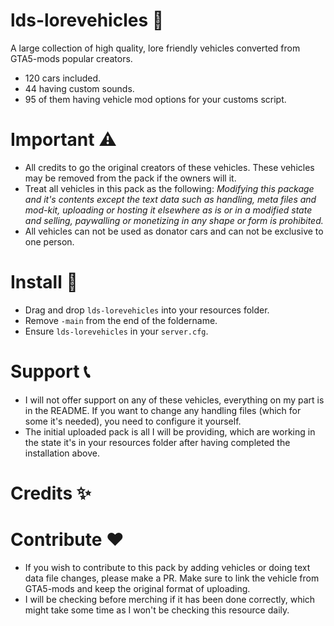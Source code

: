 # lds-lorevehicles 🚗
A large collection of high quality, lore friendly vehicles converted from GTA5-mods popular creators.

* 120 cars included.
* 44 having custom sounds.
* 95 of them having vehicle mod options for your customs script.

# Important ⚠️
* All credits to go the original creators of these vehicles. These vehicles may be removed from the pack if the owners will it.
* Treat all vehicles in this pack as the following: *Modifying this package and it's contents except the text data such as handling, meta files and mod-kit, uploading or hosting it elsewhere as is or in a modified state and selling, paywalling or monetizing in any shape or form is prohibited.*
* All vehicles can not be used as donator cars and can not be exclusive to one person.

# Install 🔧
* Drag and drop `lds-lorevehicles` into your resources folder.
* Remove `-main` from the end of the foldername.
* Ensure `lds-lorevehicles` in your `server.cfg`.

# Support 📞
* I will not offer support on any of these vehicles, everything on my part is in the README. If you want to change any handling files (which for some it's needed), you need to configure it yourself.
* The initial uploaded pack is all I will be providing, which are working in the state it's in your resources folder after having completed the installation above.

# Credits ✨

# Contribute ❤️
* If you wish to contribute to this pack by adding vehicles or doing text data file changes, please make a PR. Make sure to link the vehicle from GTA5-mods and keep the original format of uploading.
* I will be checking before merching if it has been done correctly, which might take some time as I won't be checking this resource daily.
